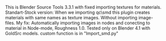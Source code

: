 This is Blender Source Tools 3.3.1 with fixed importing textures for materials.
Standart-Stock version: When we importing qc\smd this plugin creates materials with same names as texture images. Without importing image-files.
My fix: Automatically importing images in nodes and conecting to material in Node-mode, Roughness 1.0. 
Tested only on Blender 4.1 with GoldSrc models. 
custom function is in "Import_smd.py"
